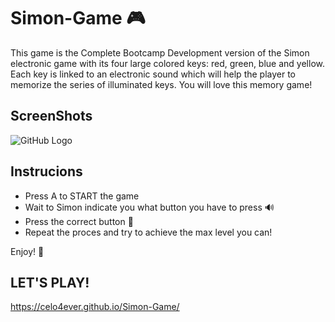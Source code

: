 # Simon-Game 🎮

This game is the Complete Bootcamp Development version of the Simon electronic game with its four large colored keys: red, green, blue and yellow.
Each key is linked to an electronic sound which will help the player to memorize the series of illuminated keys. You will love this memory game!

## ScreenShots

![GitHub Logo](/resources/Simon.gif)

## Instrucions

* Press A to START the game
* Wait to Simon indicate you what button you have to press 🔊
* Press the correct button 🌟
* Repeat the proces and try to achieve the max level you can!

Enjoy! 🎉

## LET'S PLAY!

https://celo4ever.github.io/Simon-Game/
